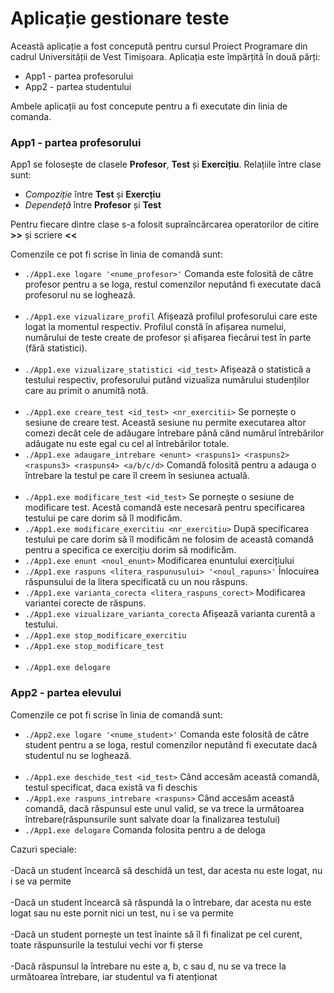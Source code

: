 # Aplicație gestionare teste 

Această aplicație a fost concepută pentru cursul Proiect Programare din cadrul Universității de Vest Timișoara. Aplicația este împărțită în două părți:

- App1 - partea profesorului 
- App2 - partea studentului 

Ambele aplicații au fost concepute pentru a fi executate din linia de comanda.

### App1 - partea profesorului 

App1 se folosește de clasele **Profesor**, **Test** și **Exercițiu**. Relațiile între clase sunt:

- *Compoziție* între **Test** și **Exercțiu**
- *Dependeță* între **Profesor** și **Test**

Pentru fiecare dintre clase s-a folosit supraîncărcarea operatorilor de citire **>>** și scriere **<<**

Comenzile ce pot fi scrise în linia de comandă sunt:

- `./App1.exe logare '<nume_profesor>'` 
    Comanda este folosită de către profesor pentru a se loga, restul comenzilor neputând fi executate dacă profesorul nu se loghează.<br><br>
- `./App1.exe vizualizare_profil`
    Afișează profilul profesorului care este logat la momentul respectiv. Profilul constă în afișarea numelui, numărului de teste create de profesor și afișarea fiecărui test în parte (fără statistici).<br><br>
- `./App1.exe vizualizare_statistici <id_test>`
    Afișează o statistică a testului respectiv, profesorului putând vizualiza numărului studenților care au primit o anumită notă. <br><br>
- `./App1.exe creare_test <id_test> <nr_exercitii>` 
    Se pornește o sesiune de creare test. Această sesiune nu permite executarea altor comezi decât cele de adăugare întrebare până când numărul întrebărilor adăugate nu este egal cu cel al întrebărilor totale.
- `./App1.exe adaugare_intrebare <enunt> <raspuns1> <raspuns2> <raspuns3> <raspuns4> <a/b/c/d>`
    Comandă folosită pentru a adauga o întrebare la testul pe care îl creem în sesiunea actuală. <br><br>
- `./App1.exe modificare_test <id_test>`
    Se pornește o sesiune de modificare test. Acestă comandă este necesară pentru specificarea testului pe care dorim să îl modificăm.
- `./App1.exe modificare_exercitiu <nr_exercitiu>` 
    După specificarea testului pe care dorim să îl modificăm ne folosim de această comandă pentru a specifica ce exercițiu dorim să modificăm.
- `./App1.exe enunt <noul_enunt>`
    Modificarea enuntului exercițiului
- `./App1.exe raspuns <litera_raspunusului> '<noul_rapuns>'`
    Înlocuirea răspunsului de la litera specificată cu un nou răspuns.
- `./App1.exe varianta_corecta <litera_raspuns_corect>`
    Modificarea variantei corecte de răspuns.
- `./App1.exe vizualizare_varianta_corecta`
    Afișează varianta curentă a testului.
- `./App1.exe stop_modificare_exercitiu`
- `./App1.exe stop_modificare_test`
<br><br>
- `./App1.exe delogare`

### App2 - partea elevului 

Comenzile ce pot fi scrise în linia de comandă sunt:

- `./App2.exe logare '<nume_student>'` 
    Comanda este folosită de către student pentru a se loga, restul comenzilor neputând fi executate dacă studentul nu se loghează.<br><br>
- `./App1.exe deschide_test <id_test>`
    Când accesăm această comandă, testul specificat, daca există va fi deschis
- `./App1.exe raspuns_intrebare <raspuns>`
    Când accesăm această comandă, dacă răspunsul este unul valid, se va trece la următoarea întrebare(răspunsurile sunt salvate doar la finalizarea testului) 
- `./App1.exe delogare`
    Comanda folosita pentru a de deloga
    
Cazuri speciale: <br><br>
    -Dacă un student încearcă să deschidă un test, dar acesta nu este logat, nu i se va permite<br><br>
    -Dacă un student încearcă să răspundă la o întrebare, dar acesta nu este logat sau nu este pornit nici un test, nu i se va permite<br><br>
    -Dacă un student pornește un test înainte să îl fi finalizat pe cel curent, toate răspunsurile la testului vechi vor fi șterse<br><br>
    -Dacă răspunsul la întrebare nu este a, b, c sau d, nu se va trece la următoarea întrebare, iar studentul va fi atenționat<br><br>
